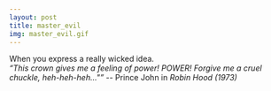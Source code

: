 ```yaml
---
layout: post
title: master_evil
img: master_evil.gif
---
```

When you express a really wicked idea.  
_“This crown gives me a feeling of power! POWER! Forgive me a cruel chuckle, heh-heh-heh..."”_ -- Prince John in _Robin Hood (1973)_
